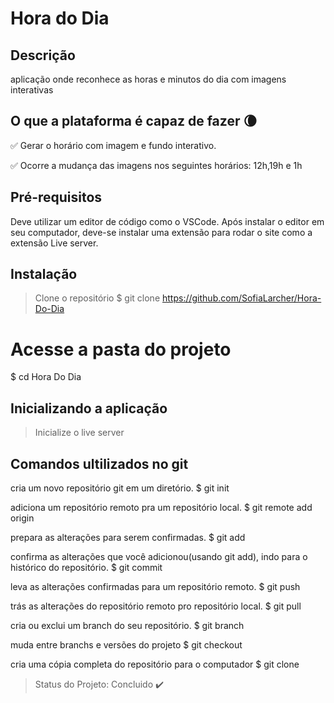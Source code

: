 # Hora do Dia
## Descrição
aplicação onde reconhece as horas e minutos do dia com imagens interativas

## O que a plataforma é capaz de fazer :waning_crescent_moon:

:white_check_mark: Gerar o horário com imagem e fundo interativo.

:white_check_mark: Ocorre a mudança das imagens nos seguintes horários: 12h,19h e 1h

## Pré-requisitos
Deve utilizar um editor de código como o VSCode. Após instalar o editor em seu computador, deve-se instalar uma extensão para rodar o site como a extensão Live server.

## Instalação
> Clone o repositório
$ git clone https://github.com/SofiaLarcher/Hora-Do-Dia

# Acesse a pasta do projeto
$ cd Hora Do Dia

## Inicializando a aplicação
> Inicialize o live server  

## Comandos ultilizados no git

  cria um novo repositório git em um diretório.
$ git init

  adiciona um repositório remoto pra um repositório local.
$ git remote add origin

  prepara as alterações para serem confirmadas.
$ git add

  confirma as alterações que você adicionou(usando git add), indo para o histórico do repositório.
$ git commit

   leva as alterações confirmadas para um repositório remoto.
$ git push

  trás as alterações do repositório remoto pro repositório local. 
$ git pull

  cria ou exclui um branch do seu repositório.
$ git branch

  muda entre branchs e versões do projeto
$ git checkout

  cria uma cópia completa do repositório para o computador
$ git clone

> Status do Projeto: Concluido :heavy_check_mark:
